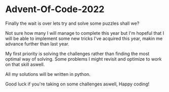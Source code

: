 # Advent-Of-Code-2022

Finally the wait is over lets try and solve some puzzles shall we?

Not sure how many I will manage to complete this year but I'm hopeful that I will be able to implement some new tricks I've acquired this year, makin me advance further than last year.

My first priority is solving the challenges rather than finding the most optimal way of solving. Some problems I might revisit and optimize to work on that skill aswell.

All my solutions will be written in python.

Good luck if you're taking on some challenges aswell, Happy coding!
